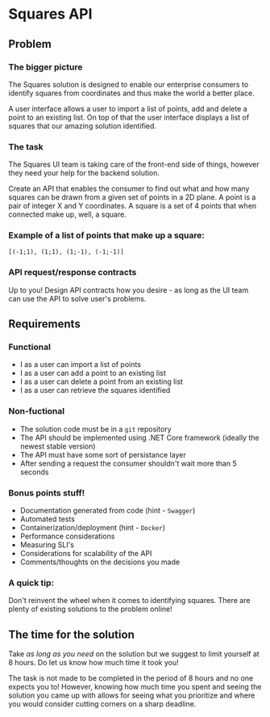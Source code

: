 # Squares API
## Problem
### The bigger picture
The Squares solution is designed to enable our enterprise consumers to identify squares from coordinates and thus make the world a better place.

A user interface allows a user to import a list of points, add and delete a point to an existing list. On top of that the user interface displays a list of squares that our amazing solution identified.

### The task
The Squares UI team is taking care of the front-end side of things, however they need your help for the backend solution.

Create an API that enables the consumer to find out what and how many squares can be drawn from a given set of points in a 2D plane. A point is a pair of integer X and Y coordinates. A square is a set of 4 points that when connected make up, well, a square. 

### Example of a list of points that make up a square:
```[(-1;1), (1;1), (1;-1), (-1;-1)]```

### API request/response contracts
Up to you! Design API contracts how you desire - as long as the UI team can use the API to solve user's problems.

## Requirements
### Functional
* I as a user can import a list of points
* I as a user can add a point to an existing list
* I as a user can delete a point from an existing list
* I as a user can retrieve the squares identified

### Non-fuctional
* The solution code must be in a `git` repository
* The API should be implemented using .NET Core framework (ideally the newest stable version)
* The API must have some sort of persistance layer
* After sending a request the consumer shouldn't wait more than 5 seconds

### Bonus points stuff!
* Documentation generated from code (hint - `Swagger`)
* Automated tests
* Containerization/deployment (hint - `Docker`)
* Performance considerations
* Measuring SLI's
* Considerations for scalability of the API
* Comments/thoughts on the decisions you made

### A quick tip:
Don't reinvent the wheel when it comes to identifying squares. There are plenty of existing solutions to the problem online!

## The time for the solution
Take *as long as you need* on the solution but we suggest to limit yourself at 8 hours. Do let us know how much time it took you!

The task is not made to be completed in the period of 8 hours and no one expects you to! However, knowing how much time you spent and seeing the solution you came up with allows for seeing what you prioritize and where you would consider cutting corners on a sharp deadline.